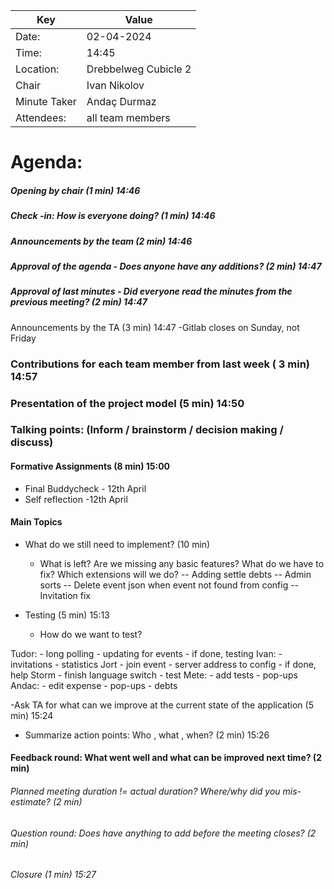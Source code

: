 | Key | Value                |
| --- |----------------------|
| Date: | 02-04-2024            |
| Time: | 14:45                |
| Location: | Drebbelweg Cubicle 2 |
| Chair | Ivan Nikolov |
| Minute Taker | Andaç Durmaz  |
| Attendees: | all team members     |
# Agenda: 
##### Opening by chair (1 min) 14:46
##### Check -in: How is everyone doing? (1 min) 14:46
##### Announcements by the team (2 min) 14:46
##### Approval of the agenda - Does anyone have any additions? (2 min) 14:47

##### Approval of last minutes - Did everyone read the minutes from the previous meeting? (2 min) 14:47

 Announcements by the TA (3 min) 14:47
 -Gitlab closes on Sunday, not Friday

### Contributions for each team member from last week ( 3 min) 14:57

### Presentation of the project model (5 min) 14:50

### Talking points: (Inform / brainstorm / decision making / discuss) 
#### Formative Assignments (8 min) 15:00

- Final Buddycheck - 12th April
- Self reflection -12th April


#### Main Topics

- What do we still need to implement? (10 min)
    - What is left? Are we missing any basic features? What do we have to fix? Which extensions will we do?
	-- Adding settle debts
    -- Admin sorts
    -- Delete event json when event not found from config
    -- Invitation fix
  
- Testing (5 min) 15:13
    - How do we want to test?


Tudor:
    - long polling
    - updating for events
    - if done, testing
Ivan:
    - invitations
    - statistics
Jort
    - join event
    - server address to config
    - if done, help
Storm
    - finish language switch
    - test
Mete:
    - add tests
    - pop-ups
Andac:
    - edit expense
    - pop-ups
    - debts
	
-Ask TA for what can we improve at the current state of the application (5 min) 15:24

- Summarize action points: Who , what , when? (2 min) 15:26


#### Feedback round: What went well and what can be improved next time? (2 min)
###### Planned meeting duration != actual duration? Where/why did you mis-estimate? (2 min)
###### Question round: Does  have anything to add before the meeting closes? (2 min)
###### Closure (1 min) 15:27
